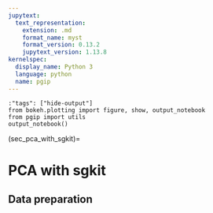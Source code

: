 ```yaml
---
jupytext:
  text_representation:
    extension: .md
    format_name: myst
    format_version: 0.13.2
    jupytext_version: 1.13.8
kernelspec:
  display_name: Python 3
  language: python
  name: pgip
---
```



```{code-cell} pgip
:"tags": ["hide-output"]
from bokeh.plotting import figure, show, output_notebook
from pgip import utils
output_notebook()
```

(sec_pca_with_sgkit)=

# PCA with sgkit

## Data preparation
